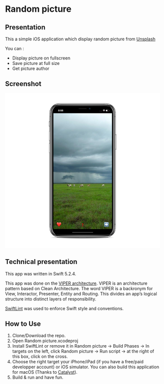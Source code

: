 # Random picture

## Presentation

This a simple iOS application which display random picture from [Unsplash](https://unsplash.com)

You can :
- Display picture on fullscreen
- Save picture at full size
- Get picture author

## Screenshot

![App screenshot](/AppScreenshot.png "Screenshot")

## Technical presentation

This app was written in Swift 5.2.4.

This app was done on the [VIPER architecture](https://hackernoon.com/introducing-clean-swift-architecture-vip-770a639ad7bf).
VIPER is an architecture pattern based on Clean Architecture. The word VIPER is a backronym for View, Interactor, Presenter, Entity and Routing. This divides an app’s logical structure into distinct layers of responsibility. 

[SwiftLint](https://github.com/realm/SwiftLint) was used to enforce Swift style and conventions.

## How to Use

1. Clone/Download the repo.
2. Open Random picture.xcodeproj
3. Install SwiftLint or remove it in Random picture -> Build Phases -> In targets on the left, click Random picture -> Run script -> at the right of this box, click on the cross.
4. Choose the right target your iPhone/iPad (if you have a free/paid developper account) or iOS simulator. You can also build this application for macOS (Thanks to [Catalyst](https://developer.apple.com/mac-catalyst/)).
5. Build & run and have fun.